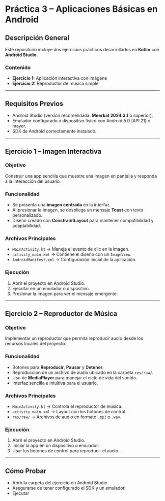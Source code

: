 # Práctica 3 – Aplicaciones Básicas en Android  

## Descripción General  
Este repositorio incluye dos ejercicios prácticos desarrollados en **Kotlin** con **Android Studio**.  

### Contenido  
- **Ejercicio 1:** Aplicación interactiva con imágene 
- **Ejercicio 2:** Reproductor de música simple  

---

## Requisitos Previos  
- Android Studio (versión recomendada: **Meerkat 2024.3.1** o superior).  
- Emulador configurado o dispositivo físico con Android 5.0 (API 21) o mayor.  
- SDK de Android correctamente instalado.  

---

## Ejercicio 1 – Imagen Interactiva  

### Objetivo  
Construir una app sencilla que muestre una imagen en pantalla y responda a la interacción del usuario.  

### Funcionalidad  
- Se presenta una **imagen centrada** en la interfaz.  
- Al presionar la imagen, se despliega un mensaje **Toast** con texto personalizado.  
- Diseño creado con **ConstraintLayout** para mantener compatibilidad y adaptabilidad.  

### Archivos Principales  
- `MainActivity.kt` → Maneja el evento de clic en la imagen.  
- `activity_main.xml` → Contiene el diseño con un `ImageView`.  
- `AndroidManifest.xml` → Configuración inicial de la aplicación.  

### Ejecución  
1. Abrir el proyecto en Android Studio.  
2. Ejecutar en un emulador o dispositivo.  
3. Presionar la imagen para ver el mensaje emergente.  

---

## Ejercicio 2 – Reproductor de Música  

### Objetivo  
Implementar un reproductor que permita reproducir audio desde los recursos locales del proyecto.  

### Funcionalidad  
- Botones para **Reproducir**, **Pausar** y **Detener**.  
- Reproducción de un archivo de audio ubicado en la carpeta `res/raw/`.  
- Uso de **MediaPlayer** para manejar el ciclo de vida del sonido.  
- Interfaz sencilla e intuitiva para el usuario.  

### Archivos Principales  
- `MainActivity.kt` → Controla el reproductor de música.  
- `activity_main.xml` → Layout con los botones de control.  
- `res/raw/` → Archivos de audio en formato `.mp3` o `.wav`.  

### Ejecución  
1. Abrir el proyecto en Android Studio.  
2. Iniciar la app en un dispositivo o emulador.  
3. Usar los botones de control para reproducir el audio.  

---

## Cómo Probar  
- Abrir la carpeta del ejercicio en Android Studio.  
- Asegurarse de tener configurado el SDK y un emulador.  
- Ejecutar  

